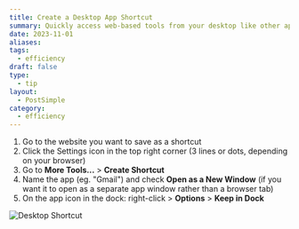 ```yaml
---
title: Create a Desktop App Shortcut
summary: Quickly access web-based tools from your desktop like other apps
date: 2023-11-01
aliases: 
tags:
  - efficiency
draft: false
type:
  - tip
layout:
  - PostSimple
category:
  - efficiency
---
```


<Callout title="When this is useful" text="Quickly access browser-based apps like Gmail and Google Calendar from your desktop or dock. "/>

1. Go to the website you want to save as a shortcut
2. Click the Settings icon in the top right corner (3 lines or dots, depending on your browser)
3. Go to **More Tools...** > **Create Shortcut**
4. Name the app (eg. "Gmail") and check **Open as a New Window** (if you want it to open as a separate app window rather than a browser tab)
5. On the app icon in the dock: right-click > **Options** > **Keep in Dock**

![Desktop Shortcut](/static/images/posts/shortcut.png)
